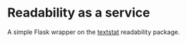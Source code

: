 # Readability as a service

A simple Flask wrapper on the [textstat](https://github.com/shivam5992/textstat) readability package.
